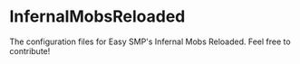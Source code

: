 # InfernalMobsReloaded
The configuration files for Easy SMP's Infernal Mobs Reloaded. Feel free to contribute!
